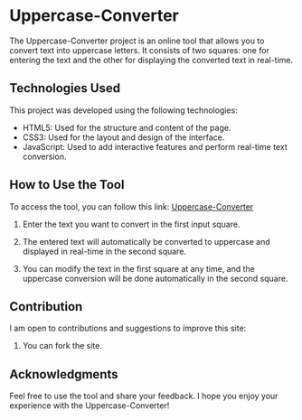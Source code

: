 # Uppercase-Converter

The Uppercase-Converter project is an online tool that allows you to convert text into uppercase letters. It consists of two squares: one for entering the text and the other for displaying the converted text in real-time.

## Technologies Used

This project was developed using the following technologies:

- HTML5: Used for the structure and content of the page.
- CSS3: Used for the layout and design of the interface.
- JavaScript: Used to add interactive features and perform real-time text conversion.

## How to Use the Tool

To access the tool, you can follow this link: [Uppercase-Converter](https://rmbi.ch/vital/uppercase-Cconverter)

1. Enter the text you want to convert in the first input square.

2. The entered text will automatically be converted to uppercase and displayed in real-time in the second square.

3. You can modify the text in the first square at any time, and the uppercase conversion will be done automatically in the second square.

## Contribution

I am open to contributions and suggestions to improve this site:

1. You can fork the site.

## Acknowledgments

Feel free to use the tool and share your feedback. I hope you enjoy your experience with the Uppercase-Converter!
